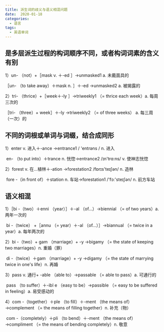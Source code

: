 ```yaml
---
title: 派生词的歧义与语义相混问题
date:  2020-01-18
categories:
  - 语言
tags:
  - 英语单词
---
```


## 是多层派生过程的构词顺序不同，或者构词词素的含义有别

1）un- （not）+［mask v. ＋-ed ］→unmasked1 a. 未戴面具的

   ［un- （to take away）＋mask n. ］＋-ed →unmasked2 a. 被揭露的

2）tri- （thrice）+［week＋-ly ］→triweekly1 （= thrice each week）a. 每周三次的

   ［tri- （three）+ week］＋-ly →triweekly2 （= of three weeks） a. 每三周（一次）的

## 不同的词根或单词与词缀，结合成同形

1）enter v. 进入＋-ance →entrance1 / 'entrəns / n. 进入

​     en- （to put into）＋trance n. 恍惚→entrance2 /ɪn'trɑ:ns/ v. 使神志恍惚

2）forest v. 在…植林＋-ation →forestation2 /fɒrɪs'teɪʃən/ n. 造林

​     fore -（in front of）＋station n. 车站→forestation1 /'fɔ:'steɪʃən/ n. 前方车站

## 语义相混

1）［bi -（two）＋enni （year）］＋-al （of…）→biennial （= of two years）a. 两年一次的

​        bi -（twice） +［annu （= year）＋-al （of…）］→biannual （= twice in a year）a. 每年两次的

2）bi -（two）+ gam （marriage）+ -y →bigamy （= the state of keeping two marriages）n. 重婚（罪）

​      di -（twice）＋gam （marriage）+ -y →digamy （= the state of marrying twice in one's life）n. 再婚

3）pass v. 通行+ -able （able to）→passable （= able to pass）a. 可通行的

​     pass （to suffer）＋-ibl e （easy to be）→passible （= easy to be suffered in feeling）a. 易受感动的

4）com -（together）＋ple （to fill）＋-ment （the means of）→complement （= the means of filling together）n. 补充（物）

​     com -（completely）＋pli （to bend）＋-ment （the means of）→compliment （= the means of bending completely）n. 敬意


